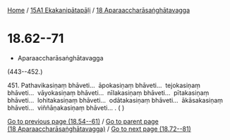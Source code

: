 
[Home](/) / [15A1 Ekakanipātapāḷi](...md) / [18 Aparaaccharāsaṅghātavagga](../15A1/18.md)

# 18.62--71

* Aparaaccharāsaṅghātavagga

(443--452.)

451\. Pathavikasiṇaṃ bhāveti…  āpokasiṇaṃ bhāveti…  tejokasiṇaṃ bhāveti…  vāyokasiṇaṃ bhāveti…  nīlakasiṇaṃ bhāveti…  pītakasiṇaṃ bhāveti…  lohitakasiṇaṃ bhāveti…  odātakasiṇaṃ bhāveti…  ākāsakasiṇaṃ bhāveti…  viññāṇakasiṇaṃ bhāveti… . ( )

[Go to previous page (18.54--61)](18.54--61.md) / [Go to parent page (18 Aparaaccharāsaṅghātavagga)](../15A1/18.md) / [Go to next page (18.72--81)](18.72--81.md)


